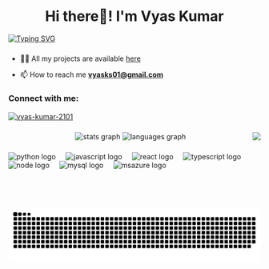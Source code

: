 <h1 align="center">Hi there👋! I'm Vyas Kumar</h2>
<a href="https://git.io/typing-svg"><img src="https://readme-typing-svg.demolab.com?size=28&pause=1000&color=000000&center=true&multiline=true&random=false&width=1200&height=100&lines=I'm+a+passionate+developer+%26+data+enthusiast.+Welcome+to+my+playground!" alt="Typing SVG" /></a>

###

- 👨‍💻 All my projects are available <a href="https://vyasdev.netlify.app/" target="_blank" rel="noopener noreferrer"><stromg>here</strong></a> <br>

- 📫 How to reach me <a href="mailto:vyasks01@gmail.com" target="_blank" rel="noopener noreferrer"><strong>vyasks01@gmail.com</strong></a>



###

<h3 align="left">Connect with me:</h3>
<p align="left">
<a href="https://linkedin.com/in/vyas-kumar-2101" target="_blank" rel="noopener noreferrer"><img align="center" src="https://raw.githubusercontent.com/rahuldkjain/github-profile-readme-generator/master/src/images/icons/Social/linked-in-alt.svg" alt="vyas-kumar-2101" height="30" width="40" /></a>
</p>


###

<div align="center">
  <! -- <img src="https://github-readme-stats.vercel.app/api/top-langs?username=vyask21&locale=en&hide_title=false&layout=compact&card_width=320&langs_count=5&hide_border=false" height = "150" alt = "languages graph" / >
  <! -- <img src="https://github-readme-streak-stats.herokuapp.com/?user=vyask21&hide_title=false&hide_rank=false&show_icons=true&include_all_commits=true&count_private=true&disable_animations=false&locale=en&hide_border=false" height="150" alt="stats graph"  />
  <img src="https://streak-stats.demolab.com/?user=vyask21&hide_title=false&hide_rank=false&show_icons=true&include_all_commits=true&count_private=true&disable_animations=false&locale=en&hide_border=false" height="150" alt="stats graph"  />
  <img src="https://github-readme-stats.vercel.app/api?username=vyask21&show_icons=true&locale=en&hide_title=false&layout=compact&card_width=320&langs_count=5&hide_border=false" height="150" alt="languages graph"  />
  <img align="right" height="150" src="https://cdn.dribbble.com/users/1162077/screenshots/5403918/media/d5dccb5d5818cba2c8fa0cb15fb578b3.gif" />
</div>

###

<div align="left">
  <img src="https://cdn.jsdelivr.net/gh/devicons/devicon/icons/python/python-original.svg" height="30" alt="python logo"  />
  <img width="12" />
  <img src="https://cdn.jsdelivr.net/gh/devicons/devicon/icons/javascript/javascript-original.svg" height="30" alt="javascript logo"  />
  <img width="12" />
  <img src="https://icongr.am/devicon/react-original.svg?size=128&color=currentColor" height="30" alt="react logo"  />
  <img width="12" />
  <img src="https://icongr.am/devicon/typescript-original.svg?size=128&color=currentColor" height="30" alt="typescript logo"  />
  <img width="12" />  
  <img src="https://icongr.am/devicon/nodejs-original.svg?size=128&color=currentColor" height="30" alt="node logo"  />
  <img width="12" />
  <img src="https://icongr.am/devicon/mysql-original-wordmark.svg?size=128&color=currentColor" height="30" alt="mysql logo"  />
  <img width="12" />
  <img src="https://www.vectorlogo.zone/logos/microsoft_azure/microsoft_azure-icon.svg" height="30" alt="msazure logo"  />
  <img width="12" />    
</div>

###

<br clear="both">

<img src="https://raw.githubusercontent.com/vyask21/vyask21/output/snake.svg" alt="Snake animation" />

###
